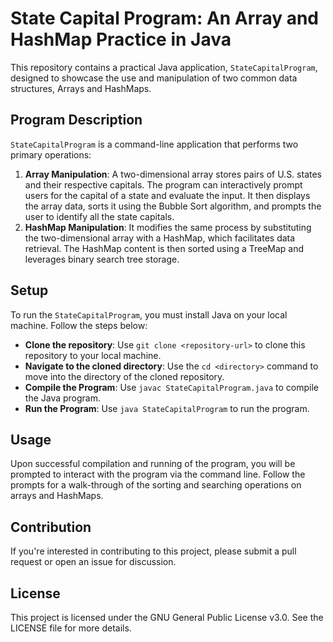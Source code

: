 # State Capital Program: An Array and HashMap Practice in Java

This repository contains a practical Java application, `StateCapitalProgram`, designed to showcase the use and manipulation of two common data structures, Arrays and HashMaps.

## Program Description

`StateCapitalProgram` is a command-line application that performs two primary operations:

1. **Array Manipulation**: A two-dimensional array stores pairs of U.S. states and their respective capitals. The program can interactively prompt users for the capital of a state and evaluate the input. It then displays the array data, sorts it using the Bubble Sort algorithm, and prompts the user to identify all the state capitals.
2. **HashMap Manipulation**: It modifies the same process by substituting the two-dimensional array with a HashMap, which facilitates data retrieval. The HashMap content is then sorted using a TreeMap and leverages binary search tree storage.

## Setup

To run the `StateCapitalProgram`, you must install Java on your local machine. Follow the steps below:

- **Clone the repository**: Use `git clone <repository-url>` to clone this repository to your local machine.
- **Navigate to the cloned directory**: Use the `cd <directory>` command to move into the directory of the cloned repository.
- **Compile the Program**: Use `javac StateCapitalProgram.java` to compile the Java program.
- **Run the Program**: Use `java StateCapitalProgram` to run the program.

## Usage

Upon successful compilation and running of the program, you will be prompted to interact with the program via the command line. Follow the prompts for a walk-through of the sorting and searching operations on arrays and HashMaps.

## Contribution

If you're interested in contributing to this project, please submit a pull request or open an issue for discussion.

## License

This project is licensed under the GNU General Public License v3.0. See the LICENSE file for more details.
